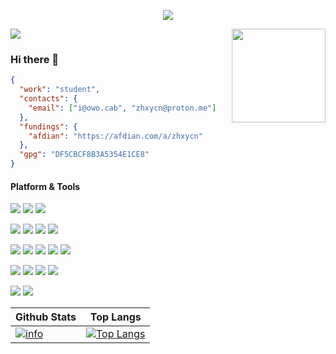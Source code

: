 <p>
  <div align=center>
    <img src="https://github-widgetbox.vercel.app/api/profile?username=zhxycn&data=followers,repositories,stars,commits">
  </div>
</p>
<p>
  <img src="https://count.owo.cab/@zhxycn?name=zhxycn&theme=rule34&darkmode=auto">
  <img src="https://user-images.githubusercontent.com/99539499/210771654-4e261103-2ee3-43c3-8411-d81b6cbc3ab8.gif" align="right" height="150px" width="150px" align="right">
</p>

### Hi there 👋
```json
{
  "work": "student",
  "contacts": {
    "email": ["i@owo.cab", "zhxycn@proton.me"]
  },
  "fundings": {
    "afdian": "https://afdian.com/a/zhxycn"
  },
  "gpg": "DF5CBCF8B3A5354E1CE8"
}
```

#### Platform & Tools
[![](https://img.shields.io/badge/Windows-11-4e9eee?style=flat-square&logo=windows&logoColor=ffffff)](https://www.microsoft.com/windows/windows-11/)
[![](https://img.shields.io/badge/Windows%20Server-2025-262577?style=flat-square&logo=windows&logoColor=ffffff)](https://www.microsoft.com/windows-server/)
[![](https://img.shields.io/badge/Ubuntu-24.04-e95420?style=flat-square&logo=ubuntu&logoColor=ffffff)](https://releases.ubuntu.com/24.04/)

[![](https://img.shields.io/badge/Visual%20Studio%20Code-blue?style=flat-square&logo=&logoColor=ffffff)](https://code.visualstudio.com/)
[![](https://img.shields.io/badge/PyCharm-green?style=flat-square&logo=pycharm&logoColor=ffffff)](https://www.jetbrains.com/pycharm/)
[![](https://img.shields.io/badge/WebStorm-1ECFFF?style=flat-square&logo=webstorm&logoColor=ffffff)](https://www.jetbrains.com/webstorm/)
[![](https://img.shields.io/badge/GoLand-AD53FC?style=flat-square&logo=goland&logoColor=ffffff)](https://www.jetbrains.com/goland/)

[![](https://img.shields.io/badge/-Python-33AADD?style=flat-square&logo=python&logoColor=ffffff)](https://www.python.org/)
[![](https://img.shields.io/badge/-HTML5-E34F26?style=flat-square&logo=html5&logoColor=ffffff)](https://html.spec.whatwg.org/)
[![](https://img.shields.io/badge/-Vue.js-42b883?style=flat-square&logo=vue.js&logoColor=ffffff)](https://vuejs.org/)
[![](https://img.shields.io/badge/-CSS3-1572B6?style=flat-square&logo=css3&logoColor=ffffff)](https://www.w3.org/Style/CSS/)
[![](https://img.shields.io/badge/-Tailwind%20CSS-3dbeff?style=flat-square&logo=tailwindcss&logoColor=ffffff)](https://tailwindcss.com/)

[![](https://img.shields.io/badge/-Git-f05032?style=flat-square&logo=git&logoColor=ffffff)](https://git-scm.com/)
[![](https://img.shields.io/badge/-Nginx-269539?style=flat-square&logo=nginx&logoColor=ffffff)](https://nginx.org/)
[![](https://img.shields.io/badge/-MySQL-1d365d?style=flat-square&logo=mysql&logoColor=ffffff)](https://www.mysql.com/)
[![](https://img.shields.io/badge/-Docker-2496ED?style=flat-square&logo=docker&logoColor=ffffff)](https://www.docker.com/)

[![](https://img.shields.io/badge/-Amazon%20Web%20Services-f89628?style=flat-square&logo=amazonwebservices&logoColor=ffffff)](https://aws.amazon.com/)
[![](https://img.shields.io/badge/-Cloudflare-f6821f?style=flat-square&logo=cloudflare&logoColor=ffffff)](https://www.cloudflare.com/)

Github Stats|Top Langs
-|-
[![info](https://github-readme-stats.vercel.app/api?username=zhxycn&count_private=true&show_icons=true&line_height=20)](https://github.com/anuraghazra/github-readme-stats)|[![Top Langs](https://github-readme-stats.vercel.app/api/top-langs/?username=zhxycn&layout=compact&langs_count=8&card_width=445)](https://github.com/anuraghazra/github-readme-stats)
